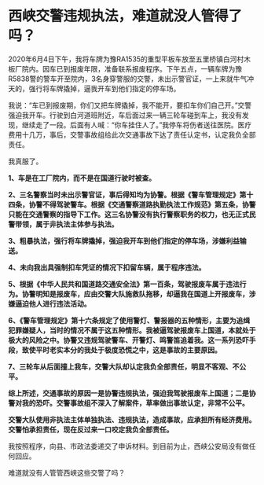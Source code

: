 # 西峡交警违规执法，难道就没人管得了吗？

2020年6月4日下午，我将车牌为豫RA1535的重型平板车放至五里桥镇白河村木板厂院内。因车已到报废年限，准备联系报废程序。下午五点，一辆车牌为豫R5838警的警车开至院内，3名身穿警服的交警，未出示警官证，一上来就牛气冲天的，强行将车牌撬掉，逼我开车到他们指定的停车场。

我说：“车已到报废期，你们又把车牌撬掉，我不能开，要扣车你们自己开。”交警强迫我开车。行驶到白河道班附近，车后面过来一辆三轮车碰到车上，我没有发现，继续走了一段。后面有人喊：“你车挂住人了。”我停车将伤者送往医院。医疗费用十几万，事后，交警事故组给此次交通事故下达了责任认定书，认定我负全部责任。

 

我真服了。

**1、车是在工厂院内，而不是在国道行驶时被查。**

**2、三名警察当时未出示警官证，事后得知均为协警。根据《警车管理规定》第十四条，协警不得驾驶警车。根据《交通警察道路执勤执法工作规范》第五条，协警只能在交通警察的指导下工作。这三名协警没有执行警察职务的权力，也无正式民警带领，属于非执法主体参与执法。**

**3、粗暴执法，强行将车牌撬掉，强迫我开车到他们指定的停车场，涉嫌利益输送。**

**4、未向我出具强制扣车凭证的情况下扣留车辆，属于程序违法。**

**5、根据《中华人民共和国道路交通安全法》第一百条，驾驶报废车属于违法行为。协警明知是报废车，应由交警大队施救队拖移，却逼我在国道上开报废车，涉嫌逼迫他人进行违法活动。**

**6、《警车管理规定》第十六条规定了使用警灯、警报器的五种情形，主要为追缉犯罪嫌疑人，当时的情况不属于这五种情形。我被逼驾驶报废车上国道，本就处于极大的风险之中。协警又违规驾驶警车、开警灯、鸣警笛追着我。这一系列恐吓手段，致使平时老实本分的我处于极度恐慌之中，这是事故的主要原因。**

**7、三轮车从后面撞上我车，交警大队却认定我负全部责任，明显不客观、不公平。**

 

**综上所述，交通事故的原因一是协警违规执法，强迫我驾驶报废车上国道；二是协警对我的恐吓。交警事故组不深入了解案件，草率做出事故认定，非常不公平。**

**交警大队使用非执法主体单独执法、违规执法，造成事故，应承担所有经济费用。交警怕承担责任，现在反过来一口咬定我负全部责任。**

我按照程序，向县、市政法委递交了申诉材料。到目前为止，西峡公安局没有做任何回应。

难道就没有人管管西峡这些交警了吗？
